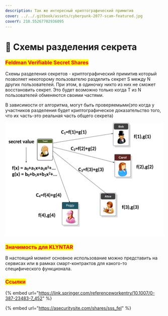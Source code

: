 ```yaml
---
description: Так же интересный криптографический примитив
cover: ../../.gitbook/assets/cyberpunk-2077-scam-featured.jpg
coverY: 210.55267702936095
---
```


# 🤫 Схемы разделения секрета

### <mark style="color:red;">**Feldman Verifiable Secret Shares**</mark>

Схемы разделения секретов - криптографический примитив который позволяет некоторому пользователю разделить секрет S между N других пользователей. При этом, в одиночку никто из них не сможет восстановить секрет. Это будет возможно только когда T из N пользователей обменяются своими частями.

В зависимости от алгоритма, могут быть проверяемыми(это когда у участников разделения будет криптографическое доказательство того, что их часть-это реальная часть общего секрета)

![](../../.gitbook/assets/image.png)

### <mark style="color:red;">**Значимость для KLYNTAR**</mark>

В настоящий момент основное использование можно представить на сервисах или в рамках смарт-контрактов для какого-то специфического функционала.

### <mark style="color:red;">Ссылки</mark>

{% embed url="https://link.springer.com/referenceworkentry/10.1007/0-387-23483-7_452" %}

{% embed url="https://asecuritysite.com/shares/sss_fel" %}

